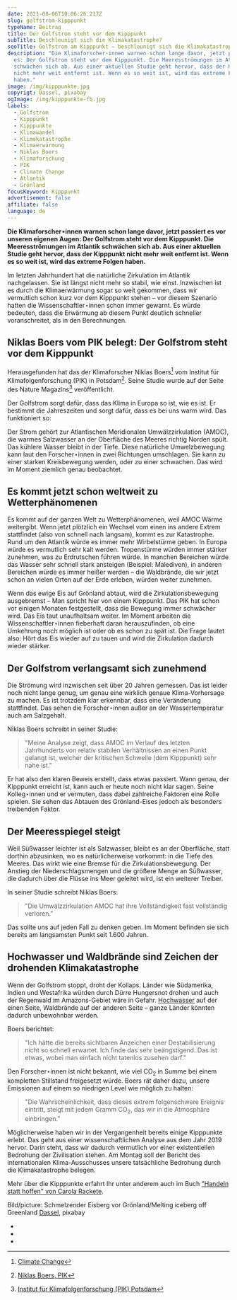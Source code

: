 ```yaml
---
date: 2021-08-06T10:06:26.217Z
slug: golfstrom-kipppunkt
typeName: Beitrag
title: Der Golfstrom steht vor dem Kipppunkt
subTitle: Beschleunigt sich die Klimakatastrophe?
seoTitle: Golfstrom am Kipppunkt – beschleunigt sich die Klimakatastrophe?
description: "Die Klimaforscher⋆innen warnen schon lange davor, jetzt passiert
  es: Der Golfstrom steht vor dem Kipppunkt. Die Meeresströmungen im Atlantik
  schwächen sich ab. Aus einer aktuellen Studie geht hervor, dass der Kipppunkt
  nicht mehr weit entfernt ist. Wenn es so weit ist, wird das extreme Folgen
  haben."
image: /img/kipppunkte.jpg
copyrigt: Dassel, pixabay
ogImage: /img/kipppunkte-fb.jpg
labels:
  - Golfstrom
  - Kipppunkt
  - Kipppunkte
  - Klimawandel
  - Klimakatastrophe
  - Klimaerwärmung
  - Niklas Boers
  - Klimaforschung
  - PIK
  - Climate Change
  - Atlantik
  - Grönland
focusKeyword: Kipppunkt
advertisement: false
affiliate: false
language: de
---
```

**Die Klimaforscher⋆innen warnen schon lange davor, jetzt passiert es vor unseren eigenen Augen: Der Golfstrom steht vor dem Kipppunkt. Die Meeresströmungen im Atlantik schwächen sich ab. Aus einer aktuellen Studie geht hervor, dass der Kipppunkt nicht mehr weit entfernt ist. Wenn es so weit ist, wird das extreme Folgen haben.**

Im letzten Jahrhundert hat die natürliche Zirkulation im Atlantik nachgelassen. Sie ist längst nicht mehr so stabil, wie einst. Inzwischen ist es durch die Klimaerwärmung sogar so weit gekommen, dass wir vermutlich schon kurz vor dem Kipppunkt stehen – vor diesem Szenario hatten die Wissenschaftler⋆innen schon immer gewarnt. Es würde bedeuten, dass die Erwärmung ab diesem Punkt deutlich schneller voranschreitet, als in den Berechnungen.

## Niklas Boers vom PIK belegt: Der Golfstrom steht vor dem Kipppunkt

Herausgefunden hat das der Klimaforscher Niklas Boers[^1] vom Institut für Klimafolgenforschung (PIK) in Potsdam[^2]. Seine Studie wurde auf der Seite des Nature Magazins[^3] veröffentlicht.

Der Golfstrom sorgt dafür, dass das Klima in Europa so ist, wie es ist. Er bestimmt die Jahreszeiten und sorgt dafür, dass es bei uns warm wird. Das funktioniert so: 

Der Strom gehört zur Atlantischen Meridionalen Umwälzzirkulation (AMOC), die warmes Salzwasser an der Oberfläche des Meeres richtig Norden spült. Das kühlere Wasser bleibt in der Tiefe. Diese natürliche Umwelzbewegung kann laut den Forscher⋆innen in zwei Richtungen umschlagen. Sie kann zu einer starken Kreisbewegung werden, oder zu einer schwachen. Das wird im Moment ziemlich genau beobachtet.

## Es kommt jetzt schon weltweit zu Wetterphänomenen

Es kommt auf der ganzen Welt zu Wetterphänomenen, weil AMOC Wärme weitergibt. Wenn jetzt plötzlich ein Wechsel vom einen ins andere Extrem stattfindet (also von schnell nach langsam), kommt es zur Katastrophe. Rund um den Atlantik würde es immer mehr Wirbelstürme geben. In Europa würde es vermutlich sehr kalt werden. Tropenstürme würden immer stärker zunehmen, was zu Erdrutschen führen würde. In manchen Bereichen würde das Wasser sehr schnell stark ansteigen (Beispiel: Malediven), in anderen Bereichen würde es immer heißer werden – die Waldbrände, die wir jetzt schon an vielen Orten auf der Erde erleben, würden weiter zunehmen.

Wenn das ewige Eis auf Grönland abtaut, wird die Zirkulationsbewegung ausgebremst – Man spricht hier von einem Kipppunkt. Das PIK hat schon vor einigen Monaten festgestellt, dass die Bewegung immer schwächer wird. Das Eis taut unaufhaltsam weiter. Im Moment arbeiten die Wissenschaftler⋆innen fieberhaft daran herauszufinden, ob eine Umkehrung noch möglich ist oder ob es schon zu spät ist. Die Frage lautet also: Hört das Eis wieder auf zu tauen und wird die Zirkulation dadurch wieder stärker.

## Der Golfstrom verlangsamt sich zunehmend

Die Strömung wird inzwischen seit über 20 Jahren gemessen. Das ist leider noch nicht lange genug, um genau eine wirklich genaue Klima-Vorhersage zu machen. Es ist trotzdem klar erkennbar, dass eine Veränderung stattfindet. Das sehen die Forscher⋆innen außer an der Wassertemperatur auch am Salzgehalt.

Niklas Boers schreibt in seiner Studie:

> "Meine Analyse zeigt, dass AMOC im Verlauf des letzten Jahrhunderts von relativ stabilen Verhältnissen an einen Punkt gelangt ist, welcher der kritischen Schwelle (dem Kipppunkt) sehr nahe ist."

Er hat also den klaren Beweis erstellt, dass etwas passiert. Wann genau, der Kipppunkt erreicht ist, kann auch er heute noch nicht klar sagen. Seine Kolleg⋆innen und er vermuten, dass dabei zahlreiche Faktoren eine Rolle spielen. Sie sehen das Abtauen des Grönland-Eises jedoch als besonders treibenden Faktor.

## Der Meeresspiegel steigt

Weil Süßwasser leichter ist als Salzwasser, bleibt es an der Oberfläche, statt dorthin abzusinken, wo es natürlicherweise vorkommt: in die Tiefe des Meeres. Das wirkt wie eine Bremse für die Zirkulationsbewegung. Der Anstieg der Niederschlagsmengen und die größere Menge an Süßwasser, die dadurch über die Flüsse ins Meer geleitet wird, ist ein weiterer Treiber.

In seiner Studie schreibt Niklas Boers:

> "Die Umwälzzirkulation AMOC hat ihre Vollständigkeit fast vollständig verloren."

Das sollte uns auf jeden Fall zu denken geben. Im Moment befinden sie sich bereits am langsamsten Punkt seit 1.600 Jahren.

## Hochwasser und Waldbrände sind Zeichen der drohenden Klimakatastrophe

Wenn der Golfstrom stoppt, droht der Kollaps. Länder wie Südamerika, Indien und Westafrika würden durch Dürre Hungersnot drohen und auch der Regenwald im Amazons-Gebiet wäre in Gefahr. [Hochwasser](/2021/07/tiere-als-hochwasser-opfer/) auf der einen Seite, Waldbrände auf der anderen Seite – ganze Länder könnten dadurch unbewohnbar werden. 

Boers berichtet: 

> "Ich hätte die bereits sichtbaren Anzeichen einer Destabilisierung nicht so schnell erwartet. Ich finde das sehr beängstigend. Das ist etwas, wobei man einfach nicht tatenlos zusehen darf."

Den Forscher⋆innen ist nicht bekannt, wie viel CO<sub>2</sub> in Summe bei einem kompletten Stillstand freigesetzt würde. Boers rät daher dazu, unsere Emissionen auf einem so niedrigen Level wie möglich zu halten:

> "Die Wahrscheinlichkeit, dass dieses extrem folgenschwere Ereignis eintritt, steigt mit jedem Gramm CO<sub>2</sub>, das wir in die Atmosphäre einbringen."

Möglicherweise haben wir in der Vergangenheit bereits einige Kipppunkte erlebt. Das geht aus einer wissenschaftlichen Analyse aus dem Jahr 2019 hervor. Darin steht, dass wir dadurch vermutlich vor einer existentiellen Bedrohung der Zivilisation stehen. Am Montag soll der Bericht des internationalen Klima-Ausschusses unsere tatsächliche Bedrohung durch die Klimakatastrophe belegen.

Mehr über die Kipppunkte erfahrt Ihr unter anderem auch im Buch ["Handeln statt hoffen" von Carola Rackete](/2020/07/handeln-statt-hoffen-carola-rackete/).

Bild/picture: Schmelzender Eisberg vor Grönland/Melting iceberg off Greenland [Dassel](https://pixabay.com/photos/iceberg-ice-greenland-frozen-cold-4498548/), pixabay

- [^1]:[Climate Change](https://www.nature.com/articles/s41586-018-0872-x)
- [^2]:[Niklas Boers, PIK](https://www.pik-potsdam.de/members/boers)
- [^3]:[Institut für Klimafolgenforschung (PIK) Potsdam](https://www.pik-potsdam.de/en)
